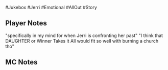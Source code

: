 #Jukebox #Jerri #Emotional #AllOut #Story
## Player Notes
"specifically in my mind for when Jerri is confronting her past"
"I think that DAUGHTER or Winner Takes it All would fit so well with burning a church tho"
## MC Notes